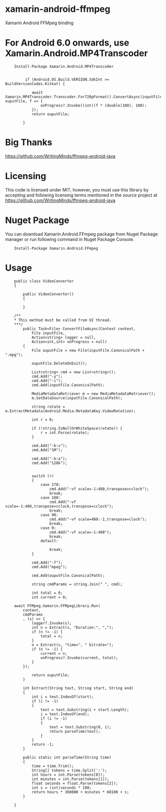 # xamarin-android-ffmpeg
Xamarin Android FFMpeg binding

# For Android 6.0 onwards, use Xamarin.Android.MP4Transcoder

        Install-Package Xamarin.Android.MP4Transcoder


             if (Android.OS.Build.VERSION.SdkInt >= BuildVersionCodes.Kitkat) {

                await Xamarin.MP4Transcoder.Transcoder.For720pFormat().ConvertAsync(inputFile, ouputFile, f => {
                    onProgress?.Invoke((int)(f * (double)100), 100);
                });
                return ouputFile;

            }


# Big Thanks
https://github.com/WritingMinds/ffmpeg-android-java

# Licensing
This code is licensed under MIT, however, you must use this library by accepting and following licensing terms mentioned in the source project at https://github.com/WritingMinds/ffmpeg-android-java

# Nuget Package
You can download Xamarin.Android.FFmpeg package from Nuget Package manager or run following command in Nuget Package Console.

        Install-Package Xamarin.Android.FFmpeg

# Usage

        public class VideoConverter 
        {

            public VideoConverter()
            {

            }

		/**
		* This method must be called from UI thread.
		***/
            public Task<File> ConvertFileAsync(Context context,
                File inputFile, 
                Action<string> logger = null, 
                Action<int,int> onProgress = null)
            {
                File ouputFile = new File(inputFile.CanonicalPath + ".mpg");

                ouputFile.DeleteOnExit();

                List<string> cmd = new List<string>();
                cmd.Add("-y");
                cmd.Add("-i");
                cmd.Add(inputFile.CanonicalPath);

                MediaMetadataRetriever m = new MediaMetadataRetriever();
                m.SetDataSource(inputFile.CanonicalPath);

                string rotate = m.ExtractMetadata(Android.Media.MetadataKey.VideoRotation);

                int r = 0;

                if (!string.IsNullOrWhiteSpace(rotate)) {
                    r = int.Parse(rotate);
                }

                cmd.Add("-b:v");
                cmd.Add("1M");

                cmd.Add("-b:a");
                cmd.Add("128k");


                switch (r)
                {
                    case 270:
                        cmd.Add("-vf scale=-1:480,transpose=cclock");
                        break;
                    case 180:
                        cmd.Add("-vf scale=-1:480,transpose=cclock,transpose=cclock");
                        break;
                    case 90:
                        cmd.Add("-vf scale=480:-1,transpose=clock");
                        break;
                    case 0:
                        cmd.Add("-vf scale=-1:480");
                        break;
                    default:

                        break;
                }

                cmd.Add("-f");
                cmd.Add("mpeg");

                cmd.Add(ouputFile.CanonicalPath);

                string cmdParams = string.Join(" ", cmd);

                int total = 0;
                int current = 0;

		await FFMpeg.Xamarin.FFMpegLibrary.Run(
			context,
			cmdParams 
			, (s) => {
				logger?.Invoke(s);
				int n = Extract(s, "Duration:", ",");
				if (n != -1) {
					total = n;
				}
				n = Extract(s, "time=", " bitrate=");
				if (n != -1) {
					current = n;
					onProgress?.Invoke(current, total);
				}
			});

                return ouputFile;
            }

            int Extract(String text, String start, String end)
            {
                int i = text.IndexOf(start);
                if (i != -1)
                {
                    text = text.Substring(i + start.Length);
                    i = text.IndexOf(end);
                    if (i != -1)
                    {
                        text = text.Substring(0, i);
                        return parseTime(text);
                    }
                }
                return -1;
            }

            public static int parseTime(String time)
            {
                time = time.Trim();
                String[] tokens = time.Split(':');
                int hours = int.Parse(tokens[0]);
                int minutes = int.Parse(tokens[1]);
                float seconds = float.Parse(tokens[2]);
                int s = (int)seconds * 100;
                return hours * 360000 + minutes * 60100 + s;
            }

        }

